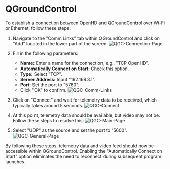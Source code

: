 # QGroundControl

To establish a connection between OpenHD and QGroundControl over Wi-Fi or Ethernet, follow these steps:

1. Navigate to the "Comm Links" tab within QGroundControl and click on "Add" located in the lower part of the screen.
![QGC-Connection-Page](.gitbook/assets/unknownimage)


2. Fill in the following parameters:
   - **Name:** Enter a name for the connection, e.g., "TCP OpenHD".
   - **Automatically Connect on Start:** Check this option.
   - **Type:** Select "TCP".
   - **Server Address:** Input "192.168.3.1".
   - **Port:** Set the port to "5760".
   - Click "OK" to confirm.
![QGC-Comm-Links](.gitbook/assets/unknownimage)

3. Click on "Connect" and wait for telemetry data to be received, which typically takes around 5 seconds.
![QGC-Connect](.gitbook/assets/unknownimage)


4. At this point, telemetry data should be available, but video may not be. Follow these steps to resolve this:
![QGC-Main-Page](.gitbook/assets/unknownimage)


5. Select "UDP" as the source and set the port to "5600".
![QGC-General-Page](.gitbook/assets/unknownimage)


By following these steps, telemetry data and video feed should now be accessible within QGroundControl. Enabling the "Automatically Connect on Start" option eliminates the need to reconnect during subsequent program launches.